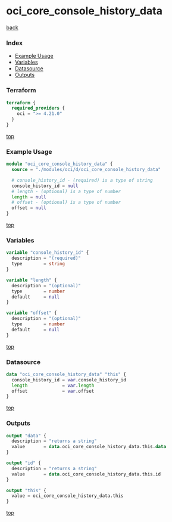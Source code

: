 # oci_core_console_history_data

[back](../oci.md)

### Index

- [Example Usage](#example-usage)
- [Variables](#variables)
- [Datasource](#datasource)
- [Outputs](#outputs)

### Terraform

```terraform
terraform {
  required_providers {
    oci = ">= 4.21.0"
  }
}
```

[top](#index)

### Example Usage

```terraform
module "oci_core_console_history_data" {
  source = "./modules/oci/d/oci_core_console_history_data"

  # console_history_id - (required) is a type of string
  console_history_id = null
  # length - (optional) is a type of number
  length = null
  # offset - (optional) is a type of number
  offset = null
}
```

[top](#index)

### Variables

```terraform
variable "console_history_id" {
  description = "(required)"
  type        = string
}

variable "length" {
  description = "(optional)"
  type        = number
  default     = null
}

variable "offset" {
  description = "(optional)"
  type        = number
  default     = null
}
```

[top](#index)

### Datasource

```terraform
data "oci_core_console_history_data" "this" {
  console_history_id = var.console_history_id
  length             = var.length
  offset             = var.offset
}
```

[top](#index)

### Outputs

```terraform
output "data" {
  description = "returns a string"
  value       = data.oci_core_console_history_data.this.data
}

output "id" {
  description = "returns a string"
  value       = data.oci_core_console_history_data.this.id
}

output "this" {
  value = oci_core_console_history_data.this
}
```

[top](#index)